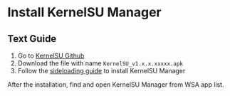 # Install KernelSU Manager

## Text Guide

1. Go to [KernelSU Github](https://github.com/tiann/KernelSU/releases/latest/)
3. Download the file with name `KernelSU_v1.x.x.xxxxx.apk`
2. Follow the [sideloading guide](https://github.com/YT-Advanced/WSA-Script/blob/main/docs/Guides/Sideloading.md) to install KernelSU Manager
   
After the installation, find and open KernelSU Manager from WSA app list.

<!--
## Video Guide
-->
